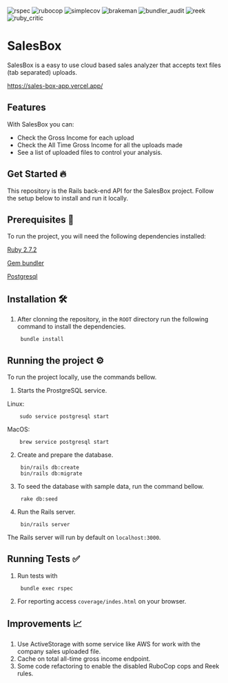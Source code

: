 ![rspec](https://ruby.ci/badges/70c1189f-60c9-44d2-853d-dab3a0cb9663/rspec)
![rubocop](https://ruby.ci/badges/70c1189f-60c9-44d2-853d-dab3a0cb9663/rubocop)
![simplecov](https://ruby.ci/badges/70c1189f-60c9-44d2-853d-dab3a0cb9663/simplecov)
![brakeman](https://ruby.ci/badges/70c1189f-60c9-44d2-853d-dab3a0cb9663/brakeman)
![bundler_audit](https://ruby.ci/badges/70c1189f-60c9-44d2-853d-dab3a0cb9663/bundler_audit)
![reek](https://ruby.ci/badges/70c1189f-60c9-44d2-853d-dab3a0cb9663/reek)
![ruby_critic](https://ruby.ci/badges/70c1189f-60c9-44d2-853d-dab3a0cb9663/ruby_critic)

# SalesBox
SalesBox is a easy to use cloud based sales analyzer that accepts text files (tab separated) uploads.

https://sales-box-app.vercel.app/

## Features
With SalesBox you can:
 * Check the Gross Income for each upload
 * Check the All Time Gross Income for all the uploads made
 * See a list of uploaded files to control your analysis.

## Get Started :fire:
This repository is the Rails back-end API for the SalesBox project. 
Follow the setup below to install and run it locally.

## Prerequisites :floppy_disk:

To run the project, you will need the following dependencies installed:

[Ruby 2.7.2](https://www.ruby-lang.org/en/documentation/installation/)

[Gem bundler](https://bundler.io/)

[Postgresql](https://www.postgresql.org/download/)

## Installation 🛠 

1. After clonning the repository, in the `ROOT` directory run the following command to install the dependencies.

        bundle install
  
## Running the project ⚙️

To run the project locally, use the commands bellow.

1. Starts the ProstgreSQL service.

Linux:

        sudo service postgresql start
        
MacOS: 

        brew service postgresql start
        
2. Create and prepare the database.

        bin/rails db:create
        bin/rails db:migrate

3. To seed the database with sample data, run the command bellow.

        rake db:seed

4. Run the Rails server.

        bin/rails server

The Rails server will run by default on `localhost:3000`.

## Running Tests :white_check_mark:

1. Run tests with

        bundle exec rspec
        
2. For reporting access `coverage/indes.html` on your browser.

## Improvements 📈

1. Use ActiveStorage with some service like AWS for work with the company sales uploaded file.
2. Cache on total all-time gross income endpoint.
3. Some code refactoring to enable the disabled RuboCop cops and Reek rules.
